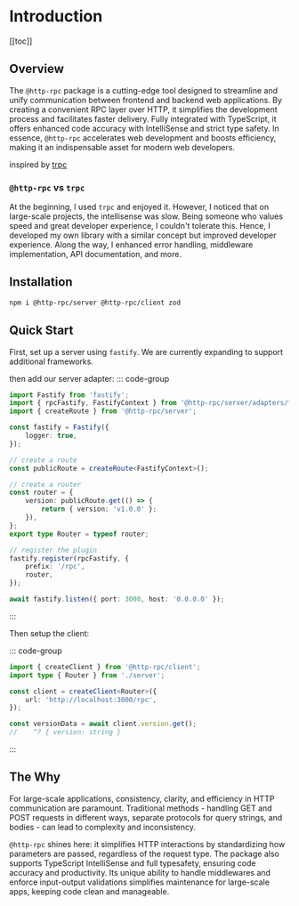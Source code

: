 # Introduction

[[toc]]

## Overview

The `@http-rpc` package is a cutting-edge tool designed to streamline and unify communication between frontend and backend web applications. By creating a convenient RPC layer over HTTP, it simplifies the development process and facilitates faster delivery. Fully integrated with TypeScript, it offers enhanced code accuracy with IntelliSense and strict type safety. In essence, `@http-rpc` accelerates web development and boosts efficiency, making it an indispensable asset for modern web developers.

inspired by [trpc](https://github.com/trpc/trpc)

### `@http-rpc` vs `trpc`

At the beginning, I used `trpc` and enjoyed it. However, I noticed that on large-scale projects, the intellisense was slow. Being someone who values speed and great developer experience, I couldn't tolerate this. Hence, I developed my own library with a similar concept but improved developer experience. Along the way, I enhanced error handling, middleware implementation, API documentation, and more.

## Installation

```sh
npm i @http-rpc/server @http-rpc/client zod
```

## Quick Start

First, set up a server using `fastify`. We are currently expanding to support additional frameworks.

then add our server adapter:
::: code-group

```ts [server.ts]
import Fastify from 'fastify';
import { rpcFastify, FastifyContext } from '@http-rpc/server/adapters/fastify';
import { createRoute } from '@http-rpc/server';

const fastify = Fastify({
	logger: true,
});

// create a route
const publicRoute = createRoute<FastifyContext>();

// create a router
const router = {
	version: publicRoute.get(() => {
		return { version: 'v1.0.0' };
	}),
};
export type Router = typeof router;

// register the plugin
fastify.register(rpcFastify, {
	prefix: '/rpc',
	router,
});

await fastify.listen({ port: 3000, host: '0.0.0.0' });
```

:::

Then setup the client:

::: code-group

```ts [client.ts]
import { createClient } from '@http-rpc/client';
import type { Router } from './server';

const client = createClient<Router>({
	url: 'http://localhost:3000/rpc',
});

const versionData = await client.version.get();
//    ^? { version: string }
```

:::

## The Why

For large-scale applications, consistency, clarity, and efficiency in HTTP communication are paramount. Traditional methods - handling GET and POST requests in different ways, separate protocols for query strings, and bodies - can lead to complexity and inconsistency.

`@http-rpc` shines here: it simplifies HTTP interactions by standardizing how parameters are passed, regardless of the request type. The package also supports TypeScript IntelliSense and full typesafety, ensuring code accuracy and productivity. Its unique ability to handle middlewares and enforce input-output validations simplifies maintenance for large-scale apps, keeping code clean and manageable.

